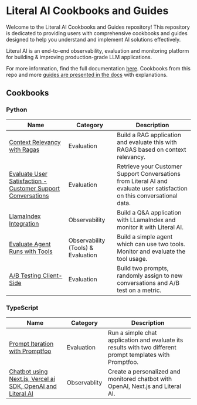 # Literal AI Cookbooks and Guides

Welcome to the Literal AI Cookbooks and Guides repository! This repository is dedicated to providing users with comprehensive cookbooks and guides designed to help you understand and implement AI solutions effectively.

Literal AI is an end-to-end observability, evaluation and monitoring platform for building & improving production-grade LLM applications.

For more information, find the full documentation [here](https://docs.getliteral.ai/). Cookbooks from this repo and more [guides are presented in the docs](https://docs.getliteral.ai/guides) with explanations.

## Cookbooks

### Python
| Name | Category | Description| 
| --- | --- | --- |
| [Context Relevancy with Ragas](/python/context-relevancy-ragas/) | Evaluation | Build a RAG application and evaluate this with RAGAS based on context relevancy. |
| [Evaluate User Satisfaction - Customer Support Conversations](/python/evaluate-user-satisfaction/) | Evaluation | Retrieve your Customer Support Conversations from Literal AI and evaluate user satisfaction on this conversational data. |
| [LlamaIndex Integration](/python/llamaindex-integration/) | Observability | Build a Q&A application with LLamaIndex and monitor it with Literal AI. |
| [Evaluate Agent Runs with Tools](/python/evaluate-agent-runs/) | Observability (Tools) & Evaluation | Build a simple agent which can use two tools. Monitor and evaluate the tool usage. |
| [A/B Testing Client-Side](/python/ab-testing-client-side/) | Evaluation | Build two prompts, randomly assign to new conversations and A/B test on a metric. |

### TypeScript
| Name | Category | Description| 
| --- | --- | --- |
| [Prompt Iteration with Promptfoo](/typescript/prompt-iteration-promptfoo/) | Evaluation | Run a simple chat application and evaluate its results with two different prompt templates with Promptfoo. |
| [Chatbot using Next.js, Vercel ai SDK, OpenAI and Literal AI](/typescript/chatbot-vercel-ai-sdk-openai/) | Observablity | Create a personalized and monitored chatbot with OpenAI, Next.js and Literal AI. |